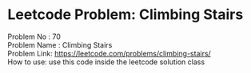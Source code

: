 # Leetcode Problem: Climbing Stairs
Problem No : 70<br/>
Problem Name : Climbing Stairs<br/>
Problem Link: https://leetcode.com/problems/climbing-stairs/<br/>
How to use: use this code inside the leetcode solution class
